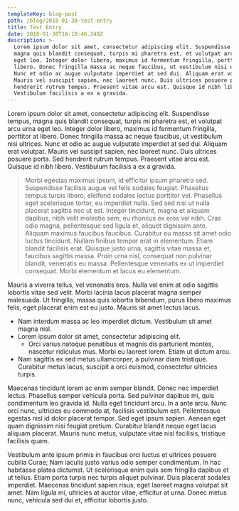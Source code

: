 ```yaml
---
templateKey: blog-post
path: /blog/2018-01-30-test-entry
title: Test Entry
date: 2018-01-30T16:10:46.248Z
description: >-
  Lorem ipsum dolor sit amet, consectetur adipiscing elit. Suspendisse tempus,
  magna quis blandit consequat, turpis mi pharetra est, et volutpat arcu urna
  eget leo. Integer dolor libero, maximus id fermentum fringilla, porttitor at
  libero. Donec fringilla massa ac neque faucibus, ut vestibulum nisi ultrices.
  Nunc et odio ac augue vulputate imperdiet at sed dui. Aliquam erat volutpat.
  Mauris vel suscipit sapien, nec laoreet nunc. Duis ultrices posuere porta. Sed
  hendrerit rutrum tempus. Praesent vitae arcu est. Quisque id nibh libero.
  Vestibulum facilisis a ex a gravida.
---
```

Lorem ipsum dolor sit amet, consectetur adipiscing elit. Suspendisse tempus, magna quis blandit consequat, turpis mi pharetra est, et volutpat arcu urna eget leo. Integer dolor libero, maximus id fermentum fringilla, porttitor at libero. Donec fringilla massa ac neque faucibus, ut vestibulum nisi ultrices. Nunc et odio ac augue vulputate imperdiet at sed dui. Aliquam erat volutpat. Mauris vel suscipit sapien, nec laoreet nunc. Duis ultrices posuere porta. Sed hendrerit rutrum tempus. Praesent vitae arcu est. Quisque id nibh libero. Vestibulum facilisis a ex a gravida.

> Morbi egestas maximus ipsum, id efficitur ipsum pharetra sed. Suspendisse facilisis augue vel felis sodales feugiat. Phasellus tempus turpis libero, eleifend sodales lectus porttitor vel. Phasellus eget scelerisque tortor, eu imperdiet nulla. Sed sed nisi ut nulla placerat sagittis nec ut est. Integer tincidunt, magna et aliquam dapibus, nibh velit molestie sem, eu rhoncus ex eros vel nibh. Cras odio magna, pellentesque sed ligula et, aliquet dignissim ante. Aliquam maximus faucibus faucibus. Curabitur eu massa sit amet odio luctus tincidunt. Nullam finibus tempor erat in elementum. Etiam blandit facilisis erat. Quisque justo urna, sagittis vitae massa et, faucibus sagittis massa. Proin urna nisl, consequat non pulvinar blandit, venenatis eu massa. Pellentesque venenatis ex ut imperdiet consequat. Morbi elementum et lacus eu elementum.

Mauris a viverra tellus, vel venenatis eros. Nulla vel enim at odio sagittis lobortis vitae sed velit. Morbi lacinia lacus placerat magna semper malesuada. Ut fringilla, massa quis lobortis bibendum, purus libero maximus felis, eget placerat enim est eu justo. Mauris sit amet lectus lacus.
- Nam interdum massa ac leo imperdiet dictum. Vestibulum sit amet magna nisl.
- Lorem ipsum dolor sit amet, consectetur adipiscing elit.  
  - Orci varius natoque penatibus et magnis dis parturient montes, nascetur ridiculus mus. Morbi eu laoreet lorem. Etiam ut dictum arcu.
- Nam sagittis ex sed metus ullamcorper, a pulvinar diam tristique. Curabitur metus lacus, suscipit a orci euismod, consectetur ultricies turpis.

Maecenas tincidunt lorem ac enim semper blandit. Donec nec imperdiet lectus. Phasellus semper vehicula porta. Sed pulvinar dapibus mi, quis condimentum leo gravida id. Nulla eget tincidunt arcu. In a ante arcu. Nunc orci nunc, ultricies eu commodo at, facilisis vestibulum est. Pellentesque egestas nisl id dolor placerat tempor. Sed eget ipsum sapien. Aenean eget quam dignissim nisi feugiat pretium. Curabitur blandit neque eget lacus aliquam placerat. Mauris nunc metus, vulputate vitae nisl facilisis, tristique facilisis quam.

Vestibulum ante ipsum primis in faucibus orci luctus et ultrices posuere cubilia Curae; Nam iaculis justo varius odio semper condimentum. In hac habitasse platea dictumst. Ut scelerisque enim quis sem fringilla dapibus et ut tellus. Etiam porta turpis nec turpis aliquet pulvinar. Duis placerat sodales imperdiet. Maecenas tincidunt sapien risus, eget laoreet magna volutpat sit amet. Nam ligula mi, ultricies at auctor vitae, efficitur at urna. Donec metus nunc, vehicula sed dui et, efficitur lobortis justo.
